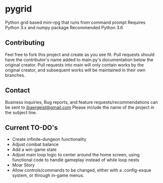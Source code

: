 # pygrid
Python grid based mini-rpg that runs from command prompt
Requires Python 3.x and numpy package
Recommended Python 3.6

## Contributing
Feel free to fork this project and create as you see fit. Pull requests should have the contributor's name added to main.py's documentation below the original creator. Pull requests into main will only contain works by the original creator, and subsequent works will be maintained in their own branches.

## Contact
Business inquiries, Bug reports, and feature requests/recommendations can be sent to jbaergeist@gmail.com
Please include the name of the project in the subject line.

## Current TO-DO's
- Create infinite-dungeon functionality
- Adjust combat balance
- Add a win-game state
- Adjust main loop logic to center around the home screen, using functional code to handle gameplay instead of while loop nests
- Moar Story
- Allow controls/commands to be changed, either with a .config-esque system, or through in-game menus.
